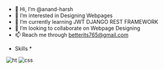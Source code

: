 - 👋 Hi, I’m @anand-harsh
- 👀 I’m interested in Designing Webpages
- 🌱 I’m currently learning JWT DJANGO REST FRAMEWORK
- 💞️ I’m looking to collaborate on Webpage Designing
- 📫 Reach me through betterits765@gmail.com

* Skills *

![ht](https://user-images.githubusercontent.com/94885893/155173090-c6ae5dea-a0db-4179-bc33-054686123786.png)
![css](https://user-images.githubusercontent.com/94885893/155173111-56182e85-ec3c-44e2-b2b5-a493127e9f76.png)

<!---
anand-harsh/anand-harsh is a ✨ special ✨ repository because its `README.md` (this file) appears on your GitHub profile.
You can click the Preview link to take a look at your changes.
--->
